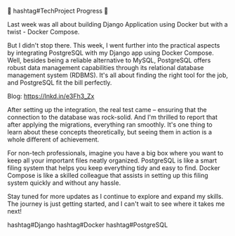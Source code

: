 🚀 hashtag#TechProject Progress 🚀 

Last week was all about building Django Application using Docker but with a twist - Docker Compose.

But I didn't stop there. This week, I went further into the practical aspects by integrating PostgreSQL with my Django app using Docker Compose. Well, besides being a reliable alternative to MySQL, PostgreSQL offers robust data management capabilities through its relational database management system (RDBMS). It's all about finding the right tool for the job, and PostgreSQL fit the bill perfectly.

Blog: https://lnkd.in/e3Fh3_Zx

After setting up the integration, the real test came – ensuring that the connection to the database was rock-solid. And I'm thrilled to report that after applying the migrations, everything ran smoothly. It's one thing to learn about these concepts theoretically, but seeing them in action is a whole different of achievement.

For non-tech professionals, imagine you have a big box where you want to keep all your important files neatly organized. PostgreSQL is like a smart filing system that helps you keep everything tidy and easy to find. Docker Compose is like a skilled colleague that assists in setting up this filing system quickly and without any hassle.

Stay tuned for more updates as I continue to explore and expand my skills. The journey is just getting started, and I can't wait to see where it takes me next! 

hashtag#Django hashtag#Docker hashtag#PostgreSQL
